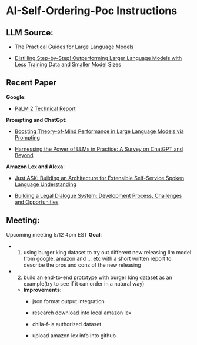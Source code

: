 

# AI-Self-Ordering-Poc Instructions
  ## LLM Source:
   - [The Practical Guides for Large Language Models](https://github.com/Mooler0410/LLMsPracticalGuide/)
   
   - [Distilling Step-by-Step! Outperforming Larger Language Models with Less Training Data and Smaller Model Sizes](https://arxiv.org/pdf/2305.02301.pdf)
  
  ## Recent Paper
  <strong>Google</strong>:
   - [PaLM 2 Technical Report](https://ai.google/static/documents/palm2techreport.pdf)
  
  <strong>Prompting and ChatGpt</strong>:
   - [Boosting Theory-of-Mind Performance in Large Language Models via Prompting](https://ai.google/static/documents/palm2techreport.pdf)
   
   - [Harnessing the Power of LLMs in Practice: A Survey on ChatGPT and Beyond](https://arxiv.org/pdf/2304.13712.pdf)
  
  <strong>Amazon Lex and Alexa</strong>:
   - [Just ASK: Building an Architecture for Extensible Self-Service Spoken Language Understanding](https://ai.google/static/documents/palm2techreport.pdf)

   - [Building a Legal Dialogue System: Development Process, Challenges and Opportunities](https://arxiv.org/abs/2109.00381)
    


  ## Meeting:
  Upcoming meeting 5/12 4pm EST
  <strong>Goal</strong>:
  - 1. using burger king dataset to try out different new releasing llm model from google, amazon and ... etc with a short written report to describe the pros and cons of the new releasing

  - 2. build an end-to-end prototype with burger king dataset as an example(try to see if it can order in a natural way)
    
      - <strong>Improvements</strong>:
        - json format output integration

        - research download into local amazon lex

        - chila-f-la authorized dataset

        - upload amazon lex info into github
      
      
  

